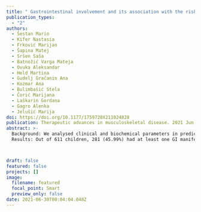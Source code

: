 ```yaml
---
title: " Gastrointestinal involvement and its association with the risk for nephritis in IgA vasculitis "
publication_types:
  - "2"
authors:
  - Šestan Mario
  - Kifer Nastasia
  - Frković Marijan
  - Šapina Matej
  - Sršen Saša
  - Batnožić Varga Mateja
  - Ovuka Aleksandar
  - Held Martina
  - Gudelj Gračanin Ana
  - Kozmar Ana
  - Bulimbašić Stela
  - Čorić Marijana
  - Laškarin Gordana
  - Gagro Alenka
  - Jelušić Marija
doi: https://doi.org/10.1177/1759720X211024828
publication: Therapeutic advances in musculoskeletal disease. 2021 Jun;13:1759720X211024828.
abstract: >-
  Background: We analysed clinical and biochemical parameters in predicting severe gastrointestinal (GI) manifestations in childhood IgA vasculitis (IgAV) and the risk of developing renal complications. Methods: A national multicentric retrospective study included children with IgAV reviewed in five Croatian University Centres for paediatric rheumatology in the period 2009–2019. 
  Results: Out of 611 children, 281 (45.99%) had at least one GI manifestation, while 42 of 281 (14.95%) had the most severe GI manifestations. Using logistic regression several clinical risk factors for the severe GI manifestations were identified: generalized rash [odds ratio (OR) 2.09 (95% confidence interval (CI) 1.09–4.01)], rash extended on upper extremities (OR 2.77 (95% CI 1.43–5.34)] or face [OR 3.69 (95% CI 1.42–9.43)] and nephritis (IgAVN) [OR 4.35 (95% CI 2.23–8.50)], as well as lower values of prothrombin time (OR 0.05 (95% CI 0.01–0.62)], fibrinogen [OR 0.45 (95% CI 0.29–0.70)] and IgM [OR 0.10 (95% I 0.03–0.35)]] among the laboratory parameters. Patients with severe GI involvement more frequently had relapse of the disease [OR 2.14 (CI 1.04–4.39)] and recurrent rash [OR 2.61 (CI 1.27–5.38)]. Multivariate logistic regression found that the combination of age, GI symptoms at the beginning of IgAV and severity of GI symptoms were statistically significant predictors of IgAVN. Patients in whom IgAV has started with GI symptoms [OR 6.60 (95% CI 1.67–26.06)], older children [OR 1.22 (95% CI 1.02–1.46)] with severe GI form of IgAV (OR 5.90 (95% CI 1.12–31.15)] were particularly high-risk for developing IgAVN.Conclusion: We detected a group of older children with the onset of GI symptoms before other IgAV symptoms and severe GI form of the IgAV, with significantly higher risk for acute and chronic complications of IgAV.



draft: false
featured: false
projects: []
image:
  filename: featured
  focal_point: Smart
  preview_only: false
date: 2021-06-30T00:04:04.048Z
---
```

